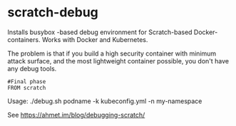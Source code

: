 # scratch-debug
Installs busybox -based debug environment for Scratch-based Docker-containers. Works with Docker and Kubernetes.

The problem is that if you build a high security container with minimum attack surface, and the most lightweight container possible, you don't have any debug tools.

    #Final phase
    FROM scratch

Usage:
    ./debug.sh podname -k kubeconfig.yml -n my-namespace

See
    https://ahmet.im/blog/debugging-scratch/
